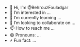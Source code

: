 - 👋 Hi, I’m @BehrouzFouladgar
- 👀 I’m interested in ...
- 🌱 I’m currently learning ...
- 💞️ I’m looking to collaborate on ...
- 📫 How to reach me ...
- 😄 Pronouns: ...
- ⚡ Fun fact: ...

<!---
BehrouzFouladgar/BehrouzFouladgar is a ✨ special ✨ repository because its `README.md` (this file) appears on your GitHub profile.
You can click the Preview link to take a look at your changes.
--->
